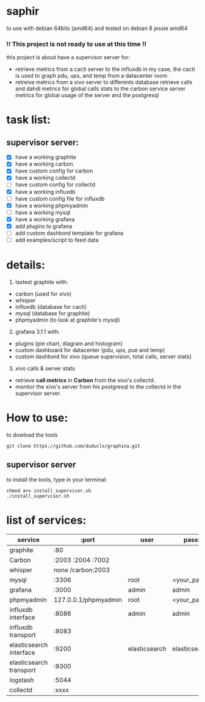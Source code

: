 # saphir
to use with debian 64bits (amd64) and tested on debian 8 jessie amd64

### !! This project is not ready to use at this time !! ###

this project is about have a supervisor server for:
- retrieve metrics from a cacti server to the influxdb
in my case, the cacti is used to graph pdu, ups, and temp from a datacenter room
- retreive metrics from a xivo server to differents database
retrieve calls and dahdi metrics for global calls stats to the carbon service
server metrics for global usage of the server 
and the postgresql

# task list:
## supervisor server:
- [x] have a working graphite
- [x] have a working carbon
- [x] have custom config for carbon
- [x] have a working collectd
- [ ] have custom config for collectd
- [x] have a working influxdb
- [ ] have custom config file for influxdb
- [x] have a working phpmyadmin
- [ ] have a working mysql
- [x] have a working grafana
- [x] add plugins to grafana
- [ ] add custom dashbord template for grafana
- [ ] add examples/script to feed data

# details:
1. lastest graphite with:
 * carbon (used for xivo)
 * whisper
 * influxdb (database for cacti)
 * mysql (database for graphite)
 * phpmyadmin (to look at graphite's mysql)
2. grafana 3.1.1 with:
 * plugins (pie chart, diagram and histogram)
 * custom dashboard for datacenter (pdu, ups, pue and temp)
 * custom dashbord for xivo (queue supervision, total calls, server stats)
3. xivo calls & server stats
 * retrieve **call metrics** in **Carbon** from the xivo's collectd.
 * monitor the xivo's server from his postgresql to the collectd in the supervisor server.

# How to use:
to dowload the tools
```
git clone https://github.com/duduclx/graphina.git
```
## supervisor server
to install the tools, type in your terminal:
```
chmod a+x install_supervisor.sh
./install_supervisor.sh
```

# list of services:
| service                 | :port                 | user          | password         | config directory    |
| ----------------------- | --------------------- | ------------- | ---------------- | ------------------- |
| graphite                | :80                   |               |                  | /opt/graphite       |
| Carbon                  | :2003 :2004 :7002     |               |                  | /opt/graphite/conf  |
| whisper                 | none /carbon:2003     |               |                  | /opt/graphite/conf  |
| mysql                   | :3306                 | root          |  <your_password> |                     |
| grafana                 | :3000                 | admin         |  admin           | /etc/grafana        |
| phpmyadmin              | 127.0.0.1/phpmyadmin  | root          |  <your_password> | /opt/graphite       |
| influxdb interface      | :8086                 | admin         |  admin           | /etc/influxdb       |
| influxdb transport      | :8083                 |               |                  | /etc/influxdb       |
| elasticsearch interface | :9200                 | elasticsearch | elasticsearch    | /etc/elasticsearch/ |
| elasticsearch transport | :9300                 |               |                  | /etc/elasticsearch/ |
| logstash                | :5044                 |               |                  | /opt/logstash       |
| collectd                | :xxxx                 |               |                  | /etc/collectd       |

